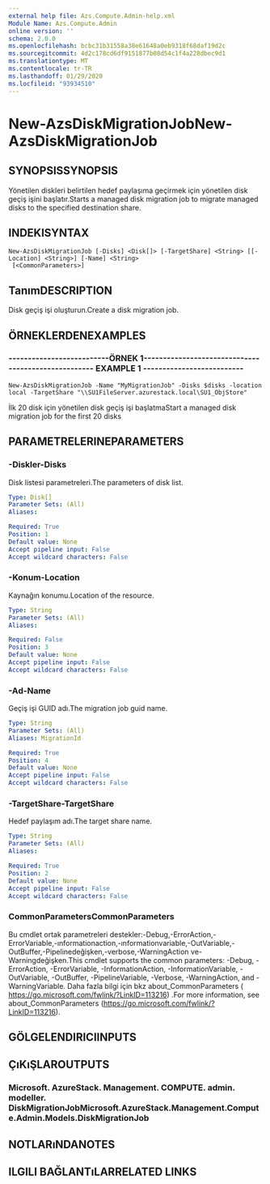```yaml
---
external help file: Azs.Compute.Admin-help.xml
Module Name: Azs.Compute.Admin
online version: ''
schema: 2.0.0
ms.openlocfilehash: bcbc31b31558a38e61648a0eb9318f68daf19d2c
ms.sourcegitcommit: 4d2c178cd6df9151877b08d54c1f4a228dbec9d1
ms.translationtype: MT
ms.contentlocale: tr-TR
ms.lasthandoff: 01/29/2020
ms.locfileid: "93934510"
---
```

# <span data-ttu-id="40b3f-101">New-AzsDiskMigrationJob</span><span class="sxs-lookup"><span data-stu-id="40b3f-101">New-AzsDiskMigrationJob</span></span>

## <span data-ttu-id="40b3f-102">SYNOPSIS</span><span class="sxs-lookup"><span data-stu-id="40b3f-102">SYNOPSIS</span></span>
<span data-ttu-id="40b3f-103">Yönetilen diskleri belirtilen hedef paylaşıma geçirmek için yönetilen disk geçiş işini başlatır.</span><span class="sxs-lookup"><span data-stu-id="40b3f-103">Starts a managed disk migration job to migrate managed disks to the specified destination share.</span></span>

## <span data-ttu-id="40b3f-104">INDEKI</span><span class="sxs-lookup"><span data-stu-id="40b3f-104">SYNTAX</span></span>

```
New-AzsDiskMigrationJob [-Disks] <Disk[]> [-TargetShare] <String> [[-Location] <String>] [-Name] <String>
 [<CommonParameters>]
```

## <span data-ttu-id="40b3f-105">Tanım</span><span class="sxs-lookup"><span data-stu-id="40b3f-105">DESCRIPTION</span></span>
<span data-ttu-id="40b3f-106">Disk geçiş işi oluşturun.</span><span class="sxs-lookup"><span data-stu-id="40b3f-106">Create a disk migration job.</span></span>

## <span data-ttu-id="40b3f-107">ÖRNEKLERDEN</span><span class="sxs-lookup"><span data-stu-id="40b3f-107">EXAMPLES</span></span>

### <span data-ttu-id="40b3f-108">--------------------------ÖRNEK 1--------------------------</span><span class="sxs-lookup"><span data-stu-id="40b3f-108">-------------------------- EXAMPLE 1 --------------------------</span></span>
```
New-AzsDiskMigrationJob -Name "MyMigrationJob" -Disks $disks -location local -TargetShare "\\SU1FileServer.azurestack.local\SU1_ObjStore"
```

<span data-ttu-id="40b3f-109">İlk 20 disk için yönetilen disk geçiş işi başlatma</span><span class="sxs-lookup"><span data-stu-id="40b3f-109">Start a managed disk migration job for the first 20 disks</span></span>

## <span data-ttu-id="40b3f-110">PARAMETRELERINE</span><span class="sxs-lookup"><span data-stu-id="40b3f-110">PARAMETERS</span></span>

### <span data-ttu-id="40b3f-111">-Diskler</span><span class="sxs-lookup"><span data-stu-id="40b3f-111">-Disks</span></span>
<span data-ttu-id="40b3f-112">Disk listesi parametreleri.</span><span class="sxs-lookup"><span data-stu-id="40b3f-112">The parameters of disk list.</span></span>

```yaml
Type: Disk[]
Parameter Sets: (All)
Aliases: 

Required: True
Position: 1
Default value: None
Accept pipeline input: False
Accept wildcard characters: False
```

### <span data-ttu-id="40b3f-113">-Konum</span><span class="sxs-lookup"><span data-stu-id="40b3f-113">-Location</span></span>
<span data-ttu-id="40b3f-114">Kaynağın konumu.</span><span class="sxs-lookup"><span data-stu-id="40b3f-114">Location of the resource.</span></span>

```yaml
Type: String
Parameter Sets: (All)
Aliases: 

Required: False
Position: 3
Default value: None
Accept pipeline input: False
Accept wildcard characters: False
```

### <span data-ttu-id="40b3f-115">-Ad</span><span class="sxs-lookup"><span data-stu-id="40b3f-115">-Name</span></span>
<span data-ttu-id="40b3f-116">Geçiş işi GUID adı.</span><span class="sxs-lookup"><span data-stu-id="40b3f-116">The migration job guid name.</span></span>

```yaml
Type: String
Parameter Sets: (All)
Aliases: MigrationId

Required: True
Position: 4
Default value: None
Accept pipeline input: False
Accept wildcard characters: False
```

### <span data-ttu-id="40b3f-117">-TargetShare</span><span class="sxs-lookup"><span data-stu-id="40b3f-117">-TargetShare</span></span>
<span data-ttu-id="40b3f-118">Hedef paylaşım adı.</span><span class="sxs-lookup"><span data-stu-id="40b3f-118">The target share name.</span></span>

```yaml
Type: String
Parameter Sets: (All)
Aliases: 

Required: True
Position: 2
Default value: None
Accept pipeline input: False
Accept wildcard characters: False
```

### <span data-ttu-id="40b3f-119">CommonParameters</span><span class="sxs-lookup"><span data-stu-id="40b3f-119">CommonParameters</span></span>
<span data-ttu-id="40b3f-120">Bu cmdlet ortak parametreleri destekler:-Debug,-ErrorAction,-ErrorVariable,-ınformationaction,-ınformationvariable,-OutVariable,-OutBuffer,-Pipelinedeğişken,-verbose,-WarningAction ve-Warningdeğişken.</span><span class="sxs-lookup"><span data-stu-id="40b3f-120">This cmdlet supports the common parameters: -Debug, -ErrorAction, -ErrorVariable, -InformationAction, -InformationVariable, -OutVariable, -OutBuffer, -PipelineVariable, -Verbose, -WarningAction, and -WarningVariable.</span></span> <span data-ttu-id="40b3f-121">Daha fazla bilgi için bkz about_CommonParameters ( https://go.microsoft.com/fwlink/?LinkID=113216) .</span><span class="sxs-lookup"><span data-stu-id="40b3f-121">For more information, see about_CommonParameters (https://go.microsoft.com/fwlink/?LinkID=113216).</span></span>

## <span data-ttu-id="40b3f-122">GÖLGELENDIRICI</span><span class="sxs-lookup"><span data-stu-id="40b3f-122">INPUTS</span></span>

## <span data-ttu-id="40b3f-123">ÇıKıŞLAR</span><span class="sxs-lookup"><span data-stu-id="40b3f-123">OUTPUTS</span></span>

### <span data-ttu-id="40b3f-124">Microsoft. AzureStack. Management. COMPUTE. admin. modeller. DiskMigrationJob</span><span class="sxs-lookup"><span data-stu-id="40b3f-124">Microsoft.AzureStack.Management.Compute.Admin.Models.DiskMigrationJob</span></span>

## <span data-ttu-id="40b3f-125">NOTLARıNDA</span><span class="sxs-lookup"><span data-stu-id="40b3f-125">NOTES</span></span>

## <span data-ttu-id="40b3f-126">ILGILI BAĞLANTıLAR</span><span class="sxs-lookup"><span data-stu-id="40b3f-126">RELATED LINKS</span></span>


